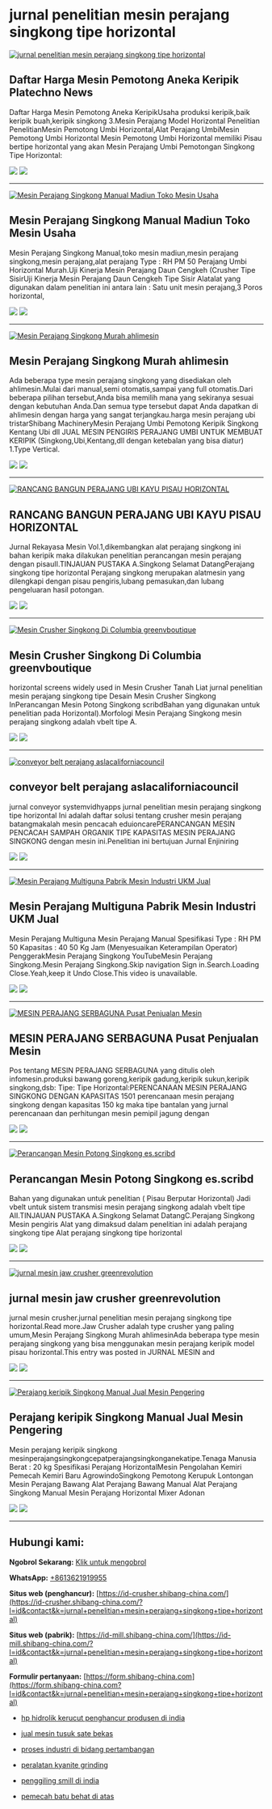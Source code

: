 # jurnal penelitian mesin perajang singkong tipe horizontal

<a href="https://swt.shibang-china.com/?l=id&img&k=jurnal+penelitian+mesin+perajang+singkong+tipe+horizontal" target="_blank">![jurnal penelitian mesin perajang singkong tipe horizontal](http://static.shibang-china.com/all-800x300/639.jpg)</a>

## Daftar Harga Mesin Pemotong Aneka Keripik Platechno News
Daftar Harga Mesin Pemotong Aneka KeripikUsaha produksi keripik,baik keripik buah,keripik singkong 3.Mesin Perajang Model Horizontal Penelitian PenelitianMesin Pemotong Umbi Horizontal,Alat Perajang UmbiMesin Pemotong Umbi Horizontal Mesin Pemotong Umbi Horizontal memiliki Pisau bertipe horizontal yang akan Mesin Perajang Umbi Pemotongan Singkong Tipe Horizontal:


<a href="https://whatsapp.shibangsoft.com/WhatsApp.php" target="_blank" title="WhatsApp">![](http://static.shibang-china.com/icon/whatsapp.png)</a> <a href="https://swt.shibang-china.com/?l=id&icon&k=jurnal+penelitian+mesin+perajang+singkong+tipe+horizontal" target="_blank">![](http://static.shibang-china.com/icon/chat-id.png)</a>

---

<a href="https://swt.shibang-china.com/?l=id&img&k=jurnal+penelitian+mesin+perajang+singkong+tipe+horizontal" target="_blank">![Mesin Perajang Singkong Manual Madiun Toko Mesin Usaha](http://static.shibang-china.com/all-800x300/754.jpg)</a>

## Mesin Perajang Singkong Manual Madiun Toko Mesin Usaha
Mesin Perajang Singkong Manual,toko mesin madiun,mesin perajang singkong,mesin perajang,alat perajang Type : RH PM 50 Perajang Umbi Horizontal Murah.Uji Kinerja Mesin Perajang Daun Cengkeh (Crusher Tipe SisirUji Kinerja Mesin Perajang Daun Cengkeh Tipe Sisir Alatalat yang digunakan dalam penelitian ini antara lain : Satu unit mesin perajang,3 Poros horizontal,


<a href="https://whatsapp.shibangsoft.com/WhatsApp.php" target="_blank" title="WhatsApp">![](http://static.shibang-china.com/icon/whatsapp.png)</a> <a href="https://swt.shibang-china.com/?l=id&icon&k=jurnal+penelitian+mesin+perajang+singkong+tipe+horizontal" target="_blank">![](http://static.shibang-china.com/icon/chat-id.png)</a>

---

<a href="https://swt.shibang-china.com/?l=id&img&k=jurnal+penelitian+mesin+perajang+singkong+tipe+horizontal" target="_blank">![Mesin Perajang Singkong Murah ahlimesin](http://static.shibang-china.com/all-800x300/231.jpg)</a>

## Mesin Perajang Singkong Murah ahlimesin
Ada beberapa type mesin perajang singkong yang disediakan oleh ahlimesin.Mulai dari manual,semi otomatis,sampai yang full otomatis.Dari beberapa pilihan tersebut,Anda bisa memilih mana yang sekiranya sesuai dengan kebutuhan Anda.Dan semua type tersebut dapat Anda dapatkan di ahlimesin dengan harga yang sangat terjangkau.harga mesin perajang ubi tristarShibang MachineryMesin Perajang Umbi Pemotong Keripik Singkong Kentang Ubi dll JUAL MESIN PENGIRIS PERAJANG UMBI UNTUK MEMBUAT KERIPIK (Singkong,Ubi,Kentang,dll dengan ketebalan yang bisa diatur) 1.Type Vertical.


<a href="https://whatsapp.shibangsoft.com/WhatsApp.php" target="_blank" title="WhatsApp">![](http://static.shibang-china.com/icon/whatsapp.png)</a> <a href="https://swt.shibang-china.com/?l=id&icon&k=jurnal+penelitian+mesin+perajang+singkong+tipe+horizontal" target="_blank">![](http://static.shibang-china.com/icon/chat-id.png)</a>

---

<a href="https://swt.shibang-china.com/?l=id&img&k=jurnal+penelitian+mesin+perajang+singkong+tipe+horizontal" target="_blank">![RANCANG BANGUN PERAJANG UBI KAYU PISAU HORIZONTAL](http://static.shibang-china.com/all-800x300/779.jpg)</a>

## RANCANG BANGUN PERAJANG UBI KAYU PISAU HORIZONTAL
Jurnal Rekayasa Mesin Vol.1,dikembangkan alat perajang singkong ini bahan keripik maka dilakukan penelitian perancangan mesin perajang dengan pisauII.TINJAUAN PUSTAKA A.Singkong Selamat DatangPerajang singkong tipe horizontal Perajang singkong merupakan alatmesin yang dilengkapi dengan pisau pengiris,lubang pemasukan,dan lubang pengeluaran hasil potongan.


<a href="https://whatsapp.shibangsoft.com/WhatsApp.php" target="_blank" title="WhatsApp">![](http://static.shibang-china.com/icon/whatsapp.png)</a> <a href="https://swt.shibang-china.com/?l=id&icon&k=jurnal+penelitian+mesin+perajang+singkong+tipe+horizontal" target="_blank">![](http://static.shibang-china.com/icon/chat-id.png)</a>

---

<a href="https://swt.shibang-china.com/?l=id&img&k=jurnal+penelitian+mesin+perajang+singkong+tipe+horizontal" target="_blank">![Mesin Crusher Singkong Di Columbia greenvboutique](http://static.shibang-china.com/all-800x300/1357.jpg)</a>

## Mesin Crusher Singkong Di Columbia greenvboutique
horizontal screens widely used in Mesin Crusher Tanah Liat jurnal penelitian mesin perajang singkong tipe Desain Mesin Crusher Singkong InPerancangan Mesin Potong Singkong scribdBahan yang digunakan untuk penelitian pada Horizontal).Morfologi Mesin Perajang Singkong mesin perajang singkong adalah vbelt tipe A.


<a href="https://whatsapp.shibangsoft.com/WhatsApp.php" target="_blank" title="WhatsApp">![](http://static.shibang-china.com/icon/whatsapp.png)</a> <a href="https://swt.shibang-china.com/?l=id&icon&k=jurnal+penelitian+mesin+perajang+singkong+tipe+horizontal" target="_blank">![](http://static.shibang-china.com/icon/chat-id.png)</a>

---

<a href="https://swt.shibang-china.com/?l=id&img&k=jurnal+penelitian+mesin+perajang+singkong+tipe+horizontal" target="_blank">![conveyor belt perajang aslacaliforniacouncil](http://static.shibang-china.com/all-800x300/1296.jpg)</a>

## conveyor belt perajang aslacaliforniacouncil
jurnal conveyor systemvidhyapps jurnal penelitian mesin perajang singkong tipe horizontal Ini adalah daftar solusi tentang crusher mesin perajang batangmakalah mesin pencacah eduioncarePERANCANGAN MESIN PENCACAH SAMPAH ORGANIK TIPE KAPASITAS MESIN PERAJANG SINGKONG dengan mesin ini.Penelitian ini bertujuan Jurnal Enjiniring


<a href="https://whatsapp.shibangsoft.com/WhatsApp.php" target="_blank" title="WhatsApp">![](http://static.shibang-china.com/icon/whatsapp.png)</a> <a href="https://swt.shibang-china.com/?l=id&icon&k=jurnal+penelitian+mesin+perajang+singkong+tipe+horizontal" target="_blank">![](http://static.shibang-china.com/icon/chat-id.png)</a>

---

<a href="https://swt.shibang-china.com/?l=id&img&k=jurnal+penelitian+mesin+perajang+singkong+tipe+horizontal" target="_blank">![Mesin Perajang Multiguna Pabrik Mesin Industri UKM Jual](http://static.shibang-china.com/all-800x300/1292.jpg)</a>

## Mesin Perajang Multiguna Pabrik Mesin Industri UKM Jual
Mesin Perajang Multiguna Mesin Perajang Manual Spesifikasi Type : RH PM 50 Kapasitas : 40 50 Kg Jam (Menyesuaikan Keterampilan Operator) PenggerakMesin Perajang Singkong YouTubeMesin Perajang Singkong.Mesin Perajang Singkong.Skip navigation Sign in.Search.Loading Close.Yeah,keep it Undo Close.This video is unavailable.


<a href="https://whatsapp.shibangsoft.com/WhatsApp.php" target="_blank" title="WhatsApp">![](http://static.shibang-china.com/icon/whatsapp.png)</a> <a href="https://swt.shibang-china.com/?l=id&icon&k=jurnal+penelitian+mesin+perajang+singkong+tipe+horizontal" target="_blank">![](http://static.shibang-china.com/icon/chat-id.png)</a>

---

<a href="https://swt.shibang-china.com/?l=id&img&k=jurnal+penelitian+mesin+perajang+singkong+tipe+horizontal" target="_blank">![MESIN PERAJANG SERBAGUNA Pusat Penjualan Mesin](http://static.shibang-china.com/all-800x300/235.jpg)</a>

## MESIN PERAJANG SERBAGUNA Pusat Penjualan Mesin
Pos tentang MESIN PERAJANG SERBAGUNA yang ditulis oleh infomesin.produksi bawang goreng,keripik gadung,keripik sukun,keripik singkong,dsb: Tipe: Tipe Horizontal:PERENCANAAN MESIN PERAJANG SINGKONG DENGAN KAPASITAS 1501 perencanaan mesin perajang singkong dengan kapasitas 150 kg maka tipe bantalan yang jurnal perencanaan dan perhitungan mesin pemipil jagung dengan


<a href="https://whatsapp.shibangsoft.com/WhatsApp.php" target="_blank" title="WhatsApp">![](http://static.shibang-china.com/icon/whatsapp.png)</a> <a href="https://swt.shibang-china.com/?l=id&icon&k=jurnal+penelitian+mesin+perajang+singkong+tipe+horizontal" target="_blank">![](http://static.shibang-china.com/icon/chat-id.png)</a>

---

<a href="https://swt.shibang-china.com/?l=id&img&k=jurnal+penelitian+mesin+perajang+singkong+tipe+horizontal" target="_blank">![Perancangan Mesin Potong Singkong es.scribd](http://static.shibang-china.com/all-800x300/322.jpg)</a>

## Perancangan Mesin Potong Singkong es.scribd
Bahan yang digunakan untuk penelitian ( Pisau Berputar Horizontal) Jadi vbelt untuk sistem transmisi mesin perajang singkong adalah vbelt tipe AII.TINJAUAN PUSTAKA A.Singkong Selamat DatangC.Perajang Singkong Mesin pengiris Alat yang dimaksud dalam penelitian ini adalah perajang singkong tipe Alat perajang singkong tipe horizontal


<a href="https://whatsapp.shibangsoft.com/WhatsApp.php" target="_blank" title="WhatsApp">![](http://static.shibang-china.com/icon/whatsapp.png)</a> <a href="https://swt.shibang-china.com/?l=id&icon&k=jurnal+penelitian+mesin+perajang+singkong+tipe+horizontal" target="_blank">![](http://static.shibang-china.com/icon/chat-id.png)</a>

---

<a href="https://swt.shibang-china.com/?l=id&img&k=jurnal+penelitian+mesin+perajang+singkong+tipe+horizontal" target="_blank">![jurnal mesin jaw crusher greenrevolution](http://static.shibang-china.com/all-800x300/1502.jpg)</a>

## jurnal mesin jaw crusher greenrevolution
jurnal mesin crusher.jurnal penelitian mesin perajang singkong tipe horizontal.Read more.Jaw Crusher adalah type crusher yang paling umum,Mesin Perajang Singkong Murah ahlimesinAda beberapa type mesin perajang singkong yang bisa menggunakan mesin perajang keripik model pisau horizontal.This entry was posted in JURNAL MESIN and


<a href="https://whatsapp.shibangsoft.com/WhatsApp.php" target="_blank" title="WhatsApp">![](http://static.shibang-china.com/icon/whatsapp.png)</a> <a href="https://swt.shibang-china.com/?l=id&icon&k=jurnal+penelitian+mesin+perajang+singkong+tipe+horizontal" target="_blank">![](http://static.shibang-china.com/icon/chat-id.png)</a>

---

<a href="https://swt.shibang-china.com/?l=id&img&k=jurnal+penelitian+mesin+perajang+singkong+tipe+horizontal" target="_blank">![Perajang keripik Singkong Manual Jual Mesin Pengering](http://static.shibang-china.com/all-800x300/118.jpg)</a>

## Perajang keripik Singkong Manual Jual Mesin Pengering
Mesin perajang keripik singkong mesinperajangsingkongcepatperajangsingkonganekatipe.Tenaga Manusia Berat : 20 kg Spesifikasi Perajang HorizontalMesin Pengolahan Kemiri Pemecah Kemiri Baru AgrowindoSingkong Pemotong Kerupuk Lontongan Mesin Perajang Bawang Alat Perajang Bawang Manual Alat Perajang Singkong Manual Mesin Perajang Horizontal Mixer Adonan


<a href="https://whatsapp.shibangsoft.com/WhatsApp.php" target="_blank" title="WhatsApp">![](http://static.shibang-china.com/icon/whatsapp.png)</a> <a href="https://swt.shibang-china.com/?l=id&icon&k=jurnal+penelitian+mesin+perajang+singkong+tipe+horizontal" target="_blank">![](http://static.shibang-china.com/icon/chat-id.png)</a>

---
## Hubungi kami:

**Ngobrol Sekarang:** [Klik untuk mengobrol](https://swt.shibang-china.com?l=id&contact&k=jurnal+penelitian+mesin+perajang+singkong+tipe+horizontal)

**WhatsApp:**  [+8613621919955](https://whatsapp.shibangsoft.com/WhatsApp.php)

**Situs web (penghancur):** [https://id-crusher.shibang-china.com/](https://id-crusher.shibang-china.com/?l=id&contact&k=jurnal+penelitian+mesin+perajang+singkong+tipe+horizontal)

**Situs web (pabrik):** [https://id-mill.shibang-china.com/](https://id-mill.shibang-china.com/?l=id&contact&k=jurnal+penelitian+mesin+perajang+singkong+tipe+horizontal)

**Formulir pertanyaan:** [https://form.shibang-china.com](https://form.shibang-china.com?l=id&contact&k=jurnal+penelitian+mesin+perajang+singkong+tipe+horizontal)

* [hp hidrolik kerucut penghancur produsen di india](../45/hp%20hidrolik%20kerucut%20penghancur%20produsen%20di%20india.md)

* [jual mesin tusuk sate bekas](../45/jual%20mesin%20tusuk%20sate%20bekas.md)

* [proses industri di bidang pertambangan](../44/proses%20industri%20di%20bidang%20pertambangan.md)

* [peralatan kyanite grinding](../47/peralatan%20kyanite%20grinding.md)

* [penggiling smill di india](../46/penggiling%20smill%20di%20india.md)

* [pemecah batu behat di atas](../48/pemecah%20batu%20behat%20di%20atas.md)